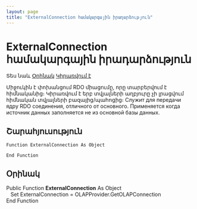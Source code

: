 ```yaml
---
layout: page
title: "ExternalConnection համակարգային իրադարձություն"
---
```


# ExternalConnection համակարգային իրադարձություն

Տես նաև [Օրինակ](#Example) [Կիրառվում է](../Functions/Asdata.md)


Միջուկին է փոխանցում RDO միացումը, որը տարբերվում է հիմնականից։ Կիրառվում է երբ տվյալների աղբյուրը չի լրացվում հիմնական տվյալների բազայից/պահոցից։
Служит для передачи ядру RDO соединения, отличного от основного. Применяется когда источник данных заполняется не из основной базы данных.

## Շարահյուսություն

``` as4s
Function ExternalConnection As Object

End Function
```


## Օրինակ

Public Function <b>ExternalConnection</b> As Object<br>
&nbsp;&nbsp; Set ExternalConnection = OLAPProvider.GetOLAPConnection<br>
End Function



